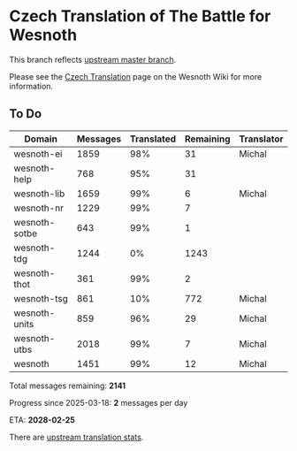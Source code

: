 # Czech Translation of The Battle for Wesnoth

This branch reflects [upstream master branch](https://github.com/wesnoth/wesnoth/tree/master).

Please see the [Czech Translation](https://wiki.wesnoth.org/CzechTranslation) page on the Wesnoth Wiki for more information.

## To Do

Domain | Messages | Translated | Remaining | Translator
------ | -------- | ---------- | --------- | ----------
wesnoth-ei | 1859 | 98% | 31 | Michal
wesnoth-help | 768 | 95% | 31 |
wesnoth-lib | 1659 | 99% | 6 | Michal
wesnoth-nr | 1229 | 99% | 7 |
wesnoth-sotbe | 643 | 99% | 1 |
wesnoth-tdg | 1244 | 0% | 1243 |
wesnoth-thot | 361 | 99% | 2 |
wesnoth-tsg | 861 | 10% | 772 | Michal
wesnoth-units | 859 | 96% | 29 | Michal
wesnoth-utbs | 2018 | 99% | 7 | Michal
wesnoth | 1451 | 99% | 12 | Michal

Total messages remaining: **2141**

Progress since 2025-03-18: **2** messages per day

ETA: **2028-02-25**

There are [upstream translation stats](https://www.wesnoth.org/gettext/?view=langs&version=master&lang=cs).
